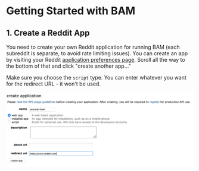 # Getting Started with BAM

## 1. Create a Reddit App

You need to create your own Reddit application for running BAM (each subreddit is separate, to avoid rate limiting issues). You can create an app by visiting your Reddit [application preferences page](https://www.reddit.com/prefs/apps). Scroll all the way to the bottom of that and click "create another app..."

Make sure you choose the `script` type. You can enter whatever you want for the redirect URL - it won't be used.

![Create a Reddit App](./assets/bam_app.png)
